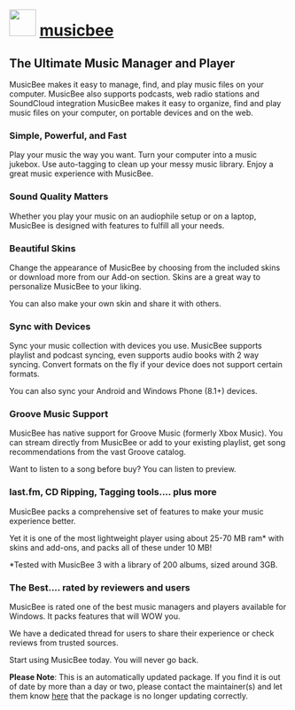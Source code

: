 # <img src="https://cdn.jsdelivr.net/gh/mkevenaar/chocolatey-packages@774466a53c0152fcdb457d21654663bf2eff9e04/icons/musicbee.png" width="48" height="48"/> [musicbee](https://community.chocolatey.org/packages/musicbee)

## The Ultimate Music Manager and Player

MusicBee makes it easy to manage, find, and play music files on your computer. MusicBee also supports podcasts, web radio stations and SoundCloud integration
MusicBee makes it easy to organize, find and play music files on your computer, on portable devices and on the web.

### Simple, Powerful, and Fast

Play your music the way you want. Turn your computer into a music jukebox. Use auto-tagging to clean up your messy music library. Enjoy a great music experience with MusicBee.

### Sound Quality Matters

Whether you play your music on an audiophile setup or on a laptop, MusicBee is designed with features to fulfill all your needs.

### Beautiful Skins

Change the appearance of MusicBee by choosing from the included skins or download more from our Add-on section.
Skins are a great way to personalize MusicBee to your liking.

You can also make your own skin and share it with others.

### Sync with Devices

Sync your music collection with devices you use. MusicBee supports playlist and podcast syncing, even supports audio books with 2 way syncing.
Convert formats on the fly if your device does not support certain formats.

You can also sync your Android and Windows Phone (8.1+) devices.

### Groove Music Support

MusicBee has native support for Groove Music (formerly Xbox Music). You can stream directly from MusicBee or add to your existing playlist, get song recommendations from the vast Groove catalog.

Want to listen to a song before buy? You can listen to preview.

### last.fm, CD Ripping, Tagging tools.... plus more

MusicBee packs a comprehensive set of features to make your music experience better.

Yet it is one of the most lightweight player using about 25-70 MB ram* with skins and add-ons, and packs all of these under 10 MB!

*Tested with MusicBee 3 with a library of 200 albums, sized around 3GB.

### The Best.... rated by reviewers and users

MusicBee is rated one of the best music managers and players available for Windows. It packs features that will WOW you.

We have a dedicated thread for users to share their experience or check reviews from trusted sources.

Start using MusicBee today. You will never go back.

**Please Note**: This is an automatically updated package. If you find it is
out of date by more than a day or two, please contact the maintainer(s) and
let them know [here](https://github.com/mkevenaar/chocolatey-packages/issues) that the package is no longer updating correctly.
